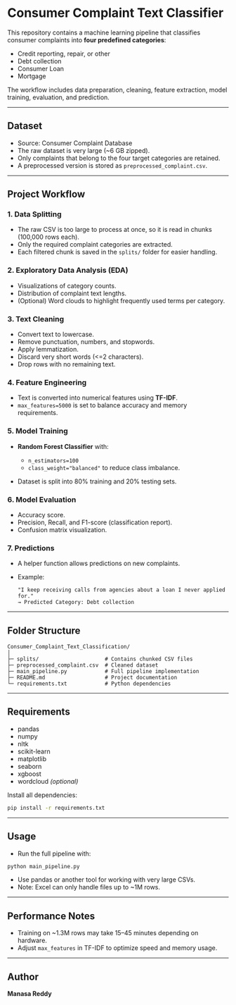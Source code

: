 # Consumer Complaint Text Classifier

This repository contains a machine learning pipeline that classifies consumer complaints into **four predefined categories**:

* Credit reporting, repair, or other
* Debt collection
* Consumer Loan
* Mortgage

The workflow includes data preparation, cleaning, feature extraction, model training, evaluation, and prediction.

---

## Dataset

* Source: Consumer Complaint Database
* The raw dataset is very large (~6 GB zipped).
* Only complaints that belong to the four target categories are retained.
* A preprocessed version is stored as `preprocessed_complaint.csv`.

---

## Project Workflow

### 1. Data Splitting

* The raw CSV is too large to process at once, so it is read in chunks (100,000 rows each).
* Only the required complaint categories are extracted.
* Each filtered chunk is saved in the `splits/` folder for easier handling.

### 2. Exploratory Data Analysis (EDA)

* Visualizations of category counts.
* Distribution of complaint text lengths.
* (Optional) Word clouds to highlight frequently used terms per category.

### 3. Text Cleaning

* Convert text to lowercase.
* Remove punctuation, numbers, and stopwords.
* Apply lemmatization.
* Discard very short words (<=2 characters).
* Drop rows with no remaining text.

### 4. Feature Engineering

* Text is converted into numerical features using **TF-IDF**.
* `max_features=5000` is set to balance accuracy and memory requirements.

### 5. Model Training

* **Random Forest Classifier** with:

  * `n_estimators=100`
  * `class_weight="balanced"` to reduce class imbalance.
* Dataset is split into 80% training and 20% testing sets.

### 6. Model Evaluation

* Accuracy score.
* Precision, Recall, and F1-score (classification report).
* Confusion matrix visualization.

### 7. Predictions

* A helper function allows predictions on new complaints.
* Example:

  ```
  "I keep receiving calls from agencies about a loan I never applied for."
  → Predicted Category: Debt collection
  ```

---

## Folder Structure

```
Consumer_Complaint_Text_Classification/
│
├─ splits/                     # Contains chunked CSV files
├─ preprocessed_complaint.csv  # Cleaned dataset
├─ main_pipeline.py            # Full pipeline implementation
├─ README.md                   # Project documentation
└─ requirements.txt            # Python dependencies
```

---

## Requirements

* pandas
* numpy
* nltk
* scikit-learn
* matplotlib
* seaborn
* xgboost
* wordcloud *(optional)*

Install all dependencies:

```bash
pip install -r requirements.txt
```

---

## Usage

* Run the full pipeline with:

```bash
python main_pipeline.py
```

* Use pandas or another tool for working with very large CSVs.
* Note: Excel can only handle files up to ~1M rows.

---

## Performance Notes

* Training on ~1.3M rows may take 15–45 minutes depending on hardware.
* Adjust `max_features` in TF-IDF to optimize speed and memory usage.

---

## Author

**Manasa Reddy**
